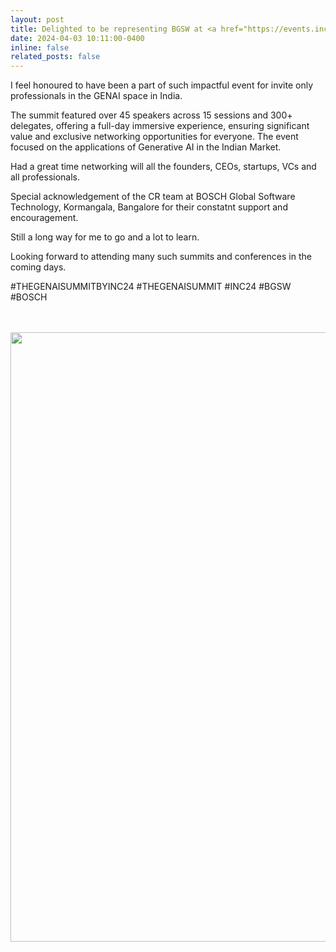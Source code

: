 ```yaml
---
layout: post
title: Delighted to be representing BGSW at <a href="https://events.inc42.com/genai-summit/">The GenAI Summit by Inc24</a> @ JW Marriot Hotel, Bengaluru, <a href="/assets/files/gen-ai-summit/The GenAI Summit By Inc42_Agenda.pdf"><sub>[Panel List]</sub></a><a href="/assets/files/gen-ai-summit/confirmation.pdf"><sub>[confirmation]</sub></a>
date: 2024-04-03 10:11:00-0400
inline: false
related_posts: false
---
```



I feel honoured to have been a part of such impactful event for invite only professionals in the GENAI space in India. 

The summit featured over 45 speakers across 15 sessions and 300+ delegates, offering a full-day immersive experience, ensuring significant value and exclusive networking opportunities for everyone. The event focused on the applications of Generative AI in the Indian Market.

Had a great time networking will all the founders, CEOs, startups, VCs and all professionals.

Special acknowledgement of the CR team at BOSCH Global Software Technology, Kormangala, Bangalore for their constatnt support and encouragement.

Still a long way for me to go and a lot to learn. 


Looking forward to attending many such summits and conferences in the coming days.

#THEGENAISUMMITBYINC24 #THEGENAISUMMIT #INC24 #BGSW #BOSCH

<br><br>
<img src="/assets/img/gen-ai-summit-inc24/gen-ai-summit-inc24.jpeg" width="975px">